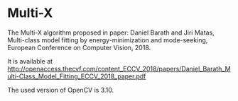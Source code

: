 # Multi-X
The Multi-X algorithm proposed in paper: Daniel Barath and Jiri Matas, Multi-class model fitting by energy-minimization and mode-seeking, European Conference on Computer Vision, 2018. 

It is available at http://openaccess.thecvf.com/content_ECCV_2018/papers/Daniel_Barath_Multi-Class_Model_Fitting_ECCV_2018_paper.pdf

The used version of OpenCV is 3.10.
